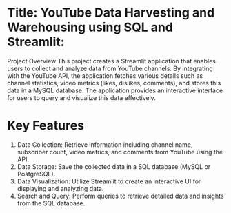 
# Title: YouTube Data Harvesting and Warehousing using SQL and Streamlit: 
Project Overview
  This project creates a Streamlit application that enables users to collect and analyze data from YouTube channels. By integrating with the YouTube API, the application fetches various details such as channel statistics, video metrics (likes, dislikes, comments), and stores this data in a MySQL  database. The application provides an interactive interface for users to query and visualize this data effectively.

# Key Features
1. Data Collection: Retrieve information including channel name, subscriber count, video metrics, and comments from YouTube using the API.
2. Data Storage: Save the collected data in a SQL database (MySQL or PostgreSQL).
3. Data Visualization: Utilize Streamlit to create an interactive UI for displaying and analyzing data.
4. Search and Query: Perform queries to retrieve detailed data and insights from the SQL database.
